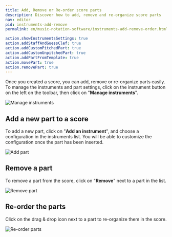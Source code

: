 ```yaml
---
title: Add, Remove or Re-order score parts
description: Discover how to add, remove and re-organize score parts
nav: editor
pid: instruments-add-remove
permalink: en/music-notation-software/instruments-add-remove-order.html

action.showInstrumentsSettings: true
action.addStaffAndGuessClef: true
action.addCustomPitchedPart: true
action.addCustomUnpitchedPart: true
action.addPartFromTemplate: true
action.movePart: true
action.removePart: true
---
```


Once you created a score, you can add, remove or re-organize parts easily. To manage the instruments and part settings, click on the instrument button on the left on the toolbar, then click on "**Manage instruments**".

![Manage instruments](/help/assets/img/editor/manage-instruments.png)

## Add a new part to a score

To add a new part, click on "**Add an instrument**", and choose a configuration in the instruments list. You will be able to customize the configuration once the part has been inserted.

![Add part](/help/assets/img/editor/part-add.gif)

## Remove a part

To remove a part from the score, click on "**Remove**" next to a part in the list.

![Remove part](/help/assets/img/editor/part-edit.png)

## Re-order the parts

Click on the drag & drop icon next to a part to re-organize them in the score.

![Re-order parts](/help/assets/img/editor/part-order.gif)
